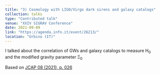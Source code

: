 ```yaml
---
title: "3) Cosmology with LIGO/Virgo dark sirens and galaxy catalogs"
collection: talks
type: "Contributed talk"
venue: "XXIV SIGRAV Conference"
date: 2021-09-09
link: "https://agenda.infn.it/event/26213/"
location: "Urbino (IT)"
---
```


I talked about the correlation of GWs and galaxy catalogs to measure H<sub>0</sub> and the modified gravity parameter &Xi;<sub>0</sub>

Based on <a href="https://iopscience.iop.org/article/10.1088/1475-7516/2021/08/026" target="_blank" rel="noopener">JCAP 08 (2021), p. 026</a>
